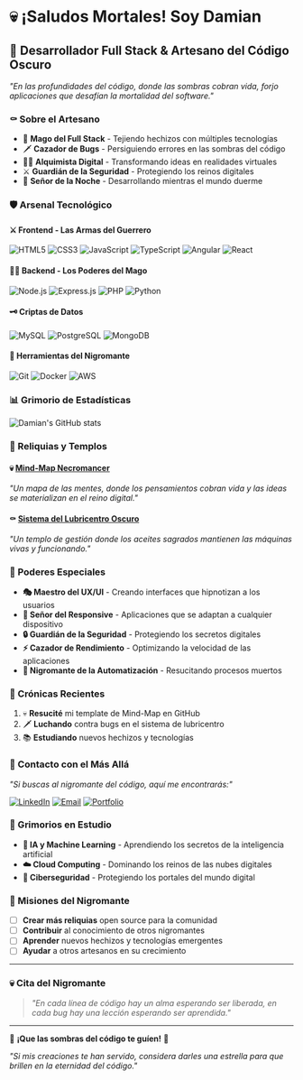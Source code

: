 # 💀 ¡Saludos Mortales! Soy Damian

## 🖤 Desarrollador Full Stack & Artesano del Código Oscuro

*"En las profundidades del código, donde las sombras cobran vida, forjo aplicaciones que desafían la mortalidad del software."*

### ⚰️ Sobre el Artesano

- 🔮 **Mago del Full Stack** - Tejiendo hechizos con múltiples tecnologías
- 🗡️ **Cazador de Bugs** - Persiguiendo errores en las sombras del código
- 🧙‍♂️ **Alquimista Digital** - Transformando ideas en realidades virtuales
- ⚔️ **Guardián de la Seguridad** - Protegiendo los reinos digitales
- 🦇 **Señor de la Noche** - Desarrollando mientras el mundo duerme

### 🛡️ Arsenal Tecnológico

#### ⚔️ Frontend - Las Armas del Guerrero
![HTML5](https://img.shields.io/badge/HTML5-E34F26?style=for-the-badge&logo=html5&logoColor=white)
![CSS3](https://img.shields.io/badge/CSS3-1572B6?style=for-the-badge&logo=css3&logoColor=white)
![JavaScript](https://img.shields.io/badge/JavaScript-F7DF1E?style=for-the-badge&logo=javascript&logoColor=black)
![TypeScript](https://img.shields.io/badge/TypeScript-007ACC?style=for-the-badge&logo=typescript&logoColor=white)
![Angular](https://img.shields.io/badge/Angular-DD0031?style=for-the-badge&logo=angular&logoColor=white)
![React](https://img.shields.io/badge/React-20232A?style=for-the-badge&logo=react&logoColor=61DAFB)

#### 🧙‍♂️ Backend - Los Poderes del Mago
![Node.js](https://img.shields.io/badge/Node.js-43853D?style=for-the-badge&logo=node.js&logoColor=white)
![Express.js](https://img.shields.io/badge/Express.js-404D59?style=for-the-badge)
![PHP](https://img.shields.io/badge/PHP-777BB4?style=for-the-badge&logo=php&logoColor=white)
![Python](https://img.shields.io/badge/Python-3776AB?style=for-the-badge&logo=python&logoColor=white)

#### 🗝️ Criptas de Datos
![MySQL](https://img.shields.io/badge/MySQL-00000F?style=for-the-badge&logo=mysql&logoColor=white)
![PostgreSQL](https://img.shields.io/badge/PostgreSQL-316192?style=for-the-badge&logo=postgresql&logoColor=white)
![MongoDB](https://img.shields.io/badge/MongoDB-4EA94B?style=for-the-badge&logo=mongodb&logoColor=white)

#### 🔮 Herramientas del Nigromante
![Git](https://img.shields.io/badge/Git-F05032?style=for-the-badge&logo=git&logoColor=white)
![Docker](https://img.shields.io/badge/Docker-2496ED?style=for-the-badge&logo=docker&logoColor=white)
![AWS](https://img.shields.io/badge/AWS-232F3E?style=for-the-badge&logo=amazon-aws&logoColor=white)

### 📊 Grimorio de Estadísticas

![Damian's GitHub stats](https://github-readme-stats.vercel.app/api?username=Damian211997&show_icons=true&theme=dark&bg_color=0d1117&text_color=ffffff&icon_color=ff6b6b&title_color=ff6b6b)

### 🏰 Reliquias y Templos

#### 💀 [Mind-Map Necromancer](https://github.com/Damian211997/Mind-Map)
*"Un mapa de las mentes, donde los pensamientos cobran vida y las ideas se materializan en el reino digital."*

#### ⚰️ [Sistema del Lubricentro Oscuro](https://github.com/Damian211997/lubricentro)
*"Un templo de gestión donde los aceites sagrados mantienen las máquinas vivas y funcionando."*

### 🌙 Poderes Especiales

- **🎭 Maestro del UX/UI** - Creando interfaces que hipnotizan a los usuarios
- **📱 Señor del Responsive** - Aplicaciones que se adaptan a cualquier dispositivo
- **🔒 Guardián de la Seguridad** - Protegiendo los secretos digitales
- **⚡ Cazador de Rendimiento** - Optimizando la velocidad de las aplicaciones
- **🤖 Nigromante de la Automatización** - Resucitando procesos muertos

### 📜 Crónicas Recientes

<!--START_SECTION:activity-->
1. 💀 **Resucité** mi template de Mind-Map en GitHub
2. 🗡️ **Luchando** contra bugs en el sistema de lubricentro
3. 📚 **Estudiando** nuevos hechizos y tecnologías
<!--END_SECTION:activity-->

### 🦇 Contacto con el Más Allá

*"Si buscas al nigromante del código, aquí me encontrarás:"*

[![LinkedIn](https://img.shields.io/badge/LinkedIn-0077B5?style=for-the-badge&logo=linkedin&logoColor=white)](https://linkedin.com/in/damian211997)
[![Email](https://img.shields.io/badge/Email-D14836?style=for-the-badge&logo=gmail&logoColor=white)](mailto:damian@example.com)
[![Portfolio](https://img.shields.io/badge/Portfolio-FF5722?style=for-the-badge&logo=todoist&logoColor=white)](https://damian211997.dev)

### 📖 Grimorios en Estudio

- **🔮 IA y Machine Learning** - Aprendiendo los secretos de la inteligencia artificial
- **☁️ Cloud Computing** - Dominando los reinos de las nubes digitales
- **🔐 Ciberseguridad** - Protegiendo los portales del mundo digital

### 🎯 Misiones del Nigromante

- [ ] **Crear más reliquias** open source para la comunidad
- [ ] **Contribuir** al conocimiento de otros nigromantes
- [ ] **Aprender** nuevos hechizos y tecnologías emergentes
- [ ] **Ayudar** a otros artesanos en su crecimiento

---

### 💀 Cita del Nigromante

> *"En cada línea de código hay un alma esperando ser liberada, en cada bug hay una lección esperando ser aprendida."*

---

🖤 **¡Que las sombras del código te guíen!** 🖤

*"Si mis creaciones te han servido, considera darles una estrella para que brillen en la eternidad del código."*
